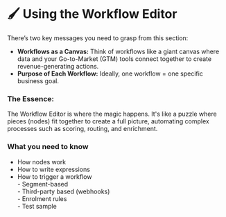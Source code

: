 # 🖌 Using the Workflow Editor

There’s two key messages you need to grasp from this section:

* **Workflows as a Canvas:** Think of workflows like a giant canvas where data and your Go-to-Market (GTM) tools connect together to create revenue-generating actions.
* **Purpose of Each Workflow:** Ideally, one workflow = one specific business goal.

### **The Essence:**&#x20;

The Workflow Editor is where the magic happens. It's like a puzzle where pieces (nodes) fit together to create a full picture, automating complex processes such as scoring, routing, and enrichment.

### What you need to know

* How nodes work
* How to write expressions
* How to trigger a workflow\
  \- Segment-based\
  \- Third-party based (webhooks)\
  \- Enrolment rules\
  \- Test sample
